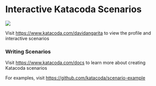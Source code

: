 # Interactive Katacoda Scenarios

[![](http://shields.katacoda.com/katacoda/davidangarita/count.svg)](https://www.katacoda.com/davidangarita "Get your profile on Katacoda.com")

Visit https://www.katacoda.com/davidangarita to view the profile and interactive scenarios

### Writing Scenarios
Visit https://www.katacoda.com/docs to learn more about creating Katacoda scenarios

For examples, visit https://github.com/katacoda/scenario-example
